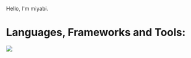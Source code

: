 
Hello, I'm miyabi.

# Languages, Frameworks and Tools:
![](https://skillicons.dev/icons?i=figma,xd,html,pug,css,sass,tailwind,js,typescript,jquery,react,next,astro,wordpress)
